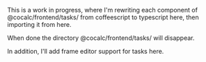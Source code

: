 This is a work in progress, where I'm rewriting each component of @cocalc/frontend/tasks/ from coffeescript to typescript here, then importing it from here.  

When done the directory @cocalc/frontend/tasks/ will disappear.

In addition, I'll add frame editor support for tasks here.